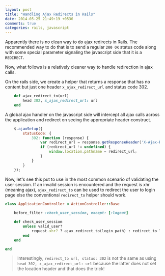 ```yaml
---
layout: post
title: "Handling Ajax Redirects in Rails"
date: 2014-05-25 21:49:19 +0530
comments: true
categories: rails, javascript
---
```


Apparently there is no clean way to do ajax redirects in Rails. The recommended way to do that is to send a regular `200 OK` status code along with some special parameter signaling the javascript side that it is a `REDIRECT`.

Now, what follows is a relatively cleaner way to handle redirection in ajax calls. 

On the rails side, we create a helper that returns a response that has no content but just one header `x_ajax_redirect_url` and status code 302.

``` ruby application_helper.rb 
    def ajax_redirect_to(url)
        head 302, x_ajax_redirect_url: url
    end
```

A global ajax handler on the javascript side will intercept all ajax calls across the application and redirect on seeing the appropriate header construct.

``` javascript application.js 
	$.ajaxSetup({
        statusCode: {
            302: function (response) {
                var redirect_url = response.getResponseHeader('X-Ajax-Redirect-Url');
                if (redirect_url != undefined) {
                    window.location.pathname = redirect_url;
                }
            }
        }
    });
```

Now, let's see this put to use in the most common scenario of validating the user session. If an invalid session is encountered and the request is xhr (meaning ajax), `ajax_redirect_to` can be used to redirect the user to login page else the conventional `redirect_to` helper should work.

``` ruby application_controller.rb
class ApplicationController < ActionController::Base
	
	before_filter :check_user_session, except: [:logout]

	def check_user_session
		unless valid_user?
			request.xhr? ? ajax_redirect_to(login_path) : redirect_to login_path
		end
	end

end
```

> Interestingly, `redirect_to url, status: 302` is not the same as using `head 302, x_ajax_redirect_url: url` because the latter does not set the location header and that does the trick! 